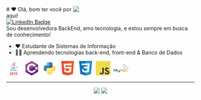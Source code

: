 
<img src = "banner.gif" width = "325px" align = "right">
# ❤ Olá, bom ter você por aqui!
  <div id="badges">
  <a href = "https://www.linkedin.com/in/pallomalira/">
    <img src="https://img.shields.io/badge/LinkedIn-blue?style=for-the-badge&logo=linkedin&logoColor=white" alt="LinkedIn Badge"/>
  </a>
</div>
Sou desenvolvedora BackEnd, amo tecnologia, e estou sempre em busca de conhecimento!

- ❤ Estudante de Sistemas de Informação
- 👩‍💻 Aprendendo tecnologias back-end, front-end & Banco de Dados

<div>
  <img src="https://github.com/devicons/devicon/blob/master/icons/java/java-original-wordmark.svg" title="Java" alt="Java" width="40" height="40"/>&nbsp;
  <img src="https://github.com/devicons/devicon/blob/master/icons/csharp/csharp-original.svg" title="C#" alt="C#" width="40" height="40"/>&nbsp;
  <img src="https://github.com/devicons/devicon/blob/master/icons/python/python-original.svg" title="Python" alt="Python" width="40" height="40"/>&nbsp;
  <img src="https://github.com/devicons/devicon/blob/master/icons/html5/html5-original.svg" title="HTML5" alt="HTML" width="40" height="40"/>&nbsp;
  <img src="https://github.com/devicons/devicon/blob/master/icons/css3/css3-original.svg" title="CSS3" alt="CSS3" width="40" height="40"/>&nbsp;
  <img src="https://github.com/devicons/devicon/blob/master/icons/javascript/javascript-original.svg" title="JavaScript" alt="JavaScript" width="40" height="40"/>&nbsp;
  <img src="https://github.com/devicons/devicon/blob/master/icons/mysql/mysql-original-wordmark.svg" title="MySQL" alt="MySQL" width="40" height="40"/>&nbsp;
</div>

---

<div align = "center">
<img height = "200em" src="https://github-readme-stats.vercel.app/api/top-langs/?username=amollaP&show_icons=true&theme=bear&count_private=true"/>
<img height = "200em" src="https://github-readme-stats.vercel.app/api?username=amollaP&show_icons=true&show_icons=true&theme=bear&count_private=true" />
</div>
